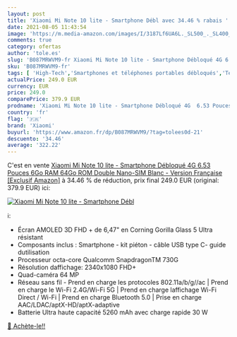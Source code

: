 ```yaml
---
layout: post
title: 'Xiaomi Mi Note 10 lite - Smartphone Débl avec 34.46 % rabais '
date: 2021-08-05 11:43:54
image: 'https://m.media-amazon.com/images/I/3187Lf6UA6L._SL500_._SL400_.jpg'
comments: true
category: ofertas
author: 'tole.es'
slug: 'B087MRWVM9-fr Xiaomi Mi Note 10 lite - Smartphone Débloqué 4G 6.53...'
sku: 'B087MRWVM9-fr'
tags: [ 'High-Tech','Smartphones et téléphones portables débloqués','Téléphones portables et accessoires','xiaomi', ]
actualPrice: 249.0 EUR
currency: EUR
price: 249.0
comparePrice: 379.9 EUR
prodname: 'Xiaomi Mi Note 10 lite - Smartphone Débloqué 4G  6.53 Pouces  6Go RAM  64Go ROM  Double Nano-SIM  Blanc - Version Française [Exclusif Amazon]'
country: 'fr'
flag: '🇫🇷'
brand: 'Xiaomi'
buyurl: 'https://www.amazon.fr/dp/B087MRWVM9/?tag=tolees0d-21'
descuento: '34.46'
average: '322.22'
---
```


C'est en vente [Xiaomi Mi Note 10 lite - Smartphone Débloqué 4G  6.53 Pouces  6Go RAM  64Go ROM  Double Nano-SIM  Blanc - Version Française [Exclusif Amazon]](https://www.amazon.fr/dp/B087MRWVM9/?tag=tolees0d-21)  à  34.46 % de réduction, prix final  249.0 EUR (original: 379.9 EUR) ici:

[![Xiaomi Mi Note 10 lite - Smartphone Débl](https://m.media-amazon.com/images/I/3187Lf6UA6L._SL500_._SL400_.jpg)](https://www.amazon.fr/dp/B087MRWVM9/?tag=tolees0d-21)

ℹ️:

- Écran AMOLED 3D FHD + de 6,47" en Corning Gorilla Glass 5 Ultra résistant
- Composants inclus : Smartphone - kit piéton - câble USB type C- guide dutilisation
- Processeur octa-core Qualcomm SnapdragonTM 730G
- Résolution daffichage: 2340x1080 FHD+
- Quad-caméra 64 MP
- Réseau sans fil - Prend en charge les protocoles 802.11a/b/g//ac | Prend en charge le Wi-Fi 2.4G/Wi-Fi 5G | Prend en charge laffichage Wi-Fi Direct / Wi-Fi | Prend en charge Bluetooth 5.0 | Prise en charge AAC/LDAC/aptX-HD/aptX-adaptive
- Batterie Ultra haute capacité 5260 mAh avec charge rapide 30 W

[🛒 Achète-le!!](https://www.amazon.fr/dp/B087MRWVM9/?tag=tolees0d-21)
